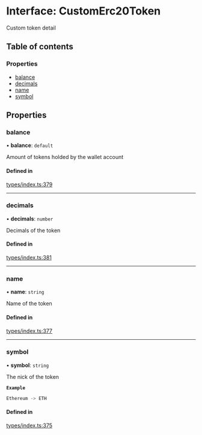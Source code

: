 # Interface: CustomErc20Token

Custom token detail

## Table of contents

### Properties

- [balance](CustomErc20Token.md#balance)
- [decimals](CustomErc20Token.md#decimals)
- [name](CustomErc20Token.md#name)
- [symbol](CustomErc20Token.md#symbol)

## Properties

### balance

• **balance**: `default`

Amount of tokens holded by the wallet account

#### Defined in

[types/index.ts:379](https://github.com/nevermined-io/components-catalog/blob/f1df7fb/lib/src/types/index.ts#L379)

___

### decimals

• **decimals**: `number`

Decimals of the token

#### Defined in

[types/index.ts:381](https://github.com/nevermined-io/components-catalog/blob/f1df7fb/lib/src/types/index.ts#L381)

___

### name

• **name**: `string`

Name of the token

#### Defined in

[types/index.ts:377](https://github.com/nevermined-io/components-catalog/blob/f1df7fb/lib/src/types/index.ts#L377)

___

### symbol

• **symbol**: `string`

The nick of the token

**`Example`**

```ts
Ethereum -> ETH
```

#### Defined in

[types/index.ts:375](https://github.com/nevermined-io/components-catalog/blob/f1df7fb/lib/src/types/index.ts#L375)

